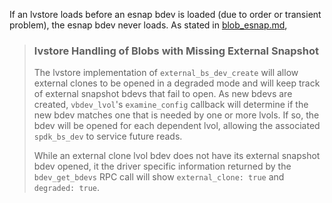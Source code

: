 If an lvstore loads before an esnap bdev is loaded (due to order or transient
problem), the esnap bdev never loads. As stated in [blob_esnap.md](../docs/blob_esnap.md),

> ### lvstore Handling of Blobs with Missing External Snapshot
>
> The lvstore implementation of `external_bs_dev_create` will allow external clones to be opened in a
> degraded mode and will keep track of external snapshot bdevs that fail to open. As new bdevs are
> created, `vbdev_lvol`'s `examine_config` callback will determine if the new bdev matches one that is
> needed by one or more lvols. If so, the bdev will be opened for each dependent lvol, allowing the
> associated `spdk_bs_dev` to service future reads.
>
> While an external clone lvol bdev does not have its external snapshot bdev opened, it the driver
> specific information returned by the `bdev_get_bdevs` RPC call will show `external_clone: true` and
> `degraded: true`.
